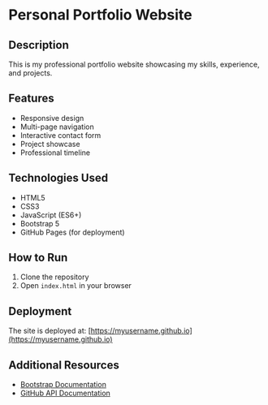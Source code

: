 # Personal Portfolio Website

## Description

This is my professional portfolio website showcasing my skills, experience, and projects.

## Features

- Responsive design
- Multi-page navigation
- Interactive contact form
- Project showcase
- Professional timeline

## Technologies Used

- HTML5
- CSS3
- JavaScript (ES6+)
- Bootstrap 5
- GitHub Pages (for deployment)

## How to Run

1. Clone the repository
2. Open `index.html` in your browser

## Deployment

The site is deployed at: [https://myusername.github.io](https://myusername.github.io)

## Additional Resources

- [Bootstrap Documentation](https://getbootstrap.com/docs/5.3/getting-started/introduction/)
- [GitHub API Documentation](https://docs.github.com/en/rest)
